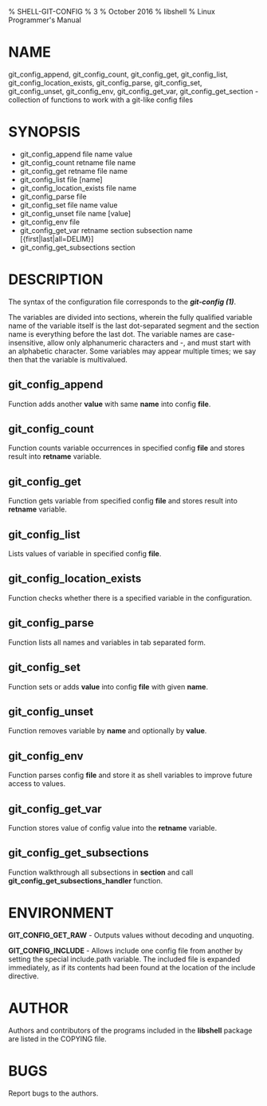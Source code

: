 % SHELL-GIT-CONFIG
% 3
% October 2016
% libshell
% Linux Programmer's Manual

# NAME #

git_config_append, git_config_count, git_config_get, git_config_list,
git_config_location_exists, git_config_parse, git_config_set,
git_config_unset, git_config_env, git_config_get_var, git_config_get_section - collection
of functions to work with a git-like config files

# SYNOPSIS #

- git_config_append file name value
- git_config_count retname file name
- git_config_get retname file name
- git_config_list file [name]
- git_config_location_exists file name
- git_config_parse file
- git_config_set file name value
- git_config_unset file name [value]
- git_config_env file
- git_config_get_var retname section subsection name [{first|last|all=DELIM}]
- git_config_get_subsections section

# DESCRIPTION #
The syntax of the configuration file corresponds to the ***git-config (1)***.

The variables are divided into sections, wherein the fully qualified variable name
of the variable itself is the last dot-separated segment and the section name is
everything before the last dot. The variable names are case-insensitive, allow only
alphanumeric characters and -, and must start with an alphabetic character.
Some variables may appear multiple times; we say then that the variable is multivalued.

## git_config_append ##
Function adds another **value** with same **name** into config **file**.

## git_config_count ##
Function counts variable occurrences in specified config **file** and stores result into **retname** variable.

## git_config_get ##
Function gets variable from specified config **file** and stores result into **retname** variable.

## git_config_list ##
Lists values of variable in specified config **file**.

## git_config_location_exists ##
Function checks whether there is a specified variable in the configuration.

## git_config_parse ##
Function lists all names and variables in tab separated form.

## git_config_set ##
Function sets or adds **value** into config **file** with given **name**.

## git_config_unset ##
Function removes variable by **name** and optionally by **value**.

## git_config_env ##
Function parses config **file** and store it as shell variables to improve future access to values.

## git_config_get_var ##
Function stores value of config value into the **retname** variable.

## git_config_get_subsections ##
Function walkthrough all subsections in **section** and call **git_config_get_subsections_handler** function.

# ENVIRONMENT #

**GIT_CONFIG_GET_RAW** - Outputs values without decoding and unquoting.

**GIT_CONFIG_INCLUDE** - Allows include one config file from another by setting the special
include.path variable. The included file is expanded immediately, as if its contents had been
found at the location of the include directive.

# AUTHOR #
Authors and contributors of the programs included in the **libshell** package are listed
in the COPYING file.

# BUGS #
Report bugs to the authors.

